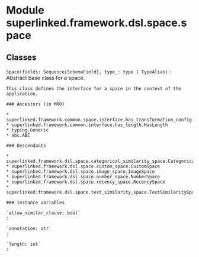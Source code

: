 Module superlinked.framework.dsl.space.space
============================================

Classes
-------

`Space(fields: Sequence[SchemaField], type_: type | TypeAlias)`
:   Abstract base class for a space.
    
    This class defines the interface for a space in the context of the application.

    ### Ancestors (in MRO)

    * superlinked.framework.common.space.interface.has_transformation_config.HasTransformationConfig
    * superlinked.framework.common.interface.has_length.HasLength
    * typing.Generic
    * abc.ABC

    ### Descendants

    * superlinked.framework.dsl.space.categorical_similarity_space.CategoricalSimilaritySpace
    * superlinked.framework.dsl.space.custom_space.CustomSpace
    * superlinked.framework.dsl.space.image_space.ImageSpace
    * superlinked.framework.dsl.space.number_space.NumberSpace
    * superlinked.framework.dsl.space.recency_space.RecencySpace
    * superlinked.framework.dsl.space.text_similarity_space.TextSimilaritySpace

    ### Instance variables

    `allow_similar_clause: bool`
    :

    `annotation: str`
    :

    `length: int`
    :